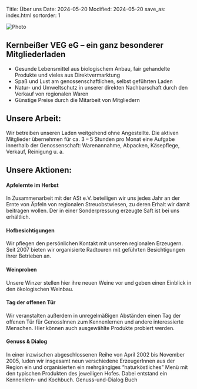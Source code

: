 Title: Über uns
Date: 2024-05-20
Modified: 2024-05-20
save_as: index.html
sortorder: 1

![Photo]({static}/images/banner/h-ladenblick-tür.jpg)

## Kernbeißer VEG eG – ein ganz besonderer Mitgliederladen

- Gesunde Lebensmittel aus biologischem Anbau, fair gehandelte Produkte und vieles aus Direktvermarktung
- Spaß und Lust am genossenschaftlichen, selbst geführten Laden
- Natur- und Umweltschutz in unserer direkten Nachbarschaft durch den Verkauf von regionalen Waren
- Günstige Preise durch die Mitarbeit von Mitgliedern

## Unsere Arbeit:

Wir betreiben unseren Laden weitgehend ohne Angestellte. Die aktiven Mitglieder übernehmen für ca. 3 – 5 Stunden pro Monat eine Aufgabe innerhalb der Genossenschaft: Warenannahme, Abpacken, Käsepflege, Verkauf, Reinigung u. a.

## Unsere Aktionen:

#### Apfelernte im Herbst
In Zusammenarbeit mit der ASt e.V. beteiligen wir uns jedes Jahr an der Ernte von Äpfeln von regionalen Streuobstwiesen, zu deren Erhalt wir damit beitragen wollen. Der in einer Sonderpressung erzeugte Saft ist bei uns erhältlich.

#### Hofbesichtigungen
Wir pflegen den persönlichen Kontakt mit unseren regionalen Erzeugern. Seit 2007 bieten wir organisierte Radtouren mit geführten Besichtigungen ihrer Betrieben an.

#### Weinproben
Unsere Winzer stellen hier ihre neuen Weine vor und geben einen Einblick in den ökologischen Weinbau.

#### Tag der offenen Tür
Wir veranstalten außerdem in unregelmäßigen Abständen einen Tag der offenen Tür für GenossInnen zum Kennenlernen und andere interessierte Menschen. Hier können auch ausgewählte Produkte probiert werden.

#### Genuss & Dialog
In einer inzwischen abgeschlossenen Reihe von April 2002 bis November 2005, luden wir insgesamt neun verschiedene ErzeugerInnen aus der Region ein und organisierten ein mehrgängiges “naturköstliches” Menü mit den typischen Produkten des jeweiligen Hofes. Dabei entstand ein Kennenlern- und Kochbuch. Genuss-und-Dialog Buch
